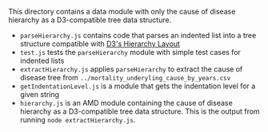 This directory contains a data module with only the cause of disease hierarchy as a D3-compatible tree data structure.

  * `parseHierarchy.js` contains code that parses an indented list into a tree structure compatible with [D3's Hierarchy Layout](https://github.com/mbostock/d3/wiki/Hierarchy-Layout)
  * `test.js` tests the `parseHierarchy` module with simple test cases for indented lists
  * `extractHierarchy.js` applies `parseHierarchy` to extract the cause of disease tree from `../mortality_underyling_cause_by_years.csv`
  * `getIndentationLevel.js` is a module that gets the indentation level for a given string
  * `hierarchy.js` is an AMD module containing the cause of disease hierarchy as a D3-compatible tree data structure. This is the output from running `node extractHierarchy.js`.
